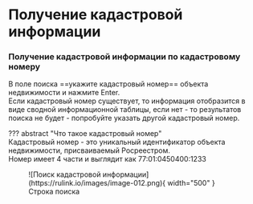 ﻿# Получение кадастровой информации

### Получение кадастровой информации по кадастровому номеру
В поле поиска ==укажите кадастровый номер== объекта недвижимости и нажмите Enter.  
Если кадастровый номер существует, то информация отобразится в виде сводной информационной таблицы, если нет - то результатов поиска не будет - попробуйте указать другой кадастровый номер.

??? abstract "Что такое кадастровый номер"  
  Кадастровый номер - это уникальный идентификатор объекта недвижимости, присваиваемый Росреестром.  
  Номер имеет 4 части и выглядит как 77:01:0450400:1233

<figure markdown="span">
  ![Поиск кадастровой информации](https://rulink.io/images/image-012.png){ width="500" }
  <figcaption>Строка поиска</figcaption>
</figure>